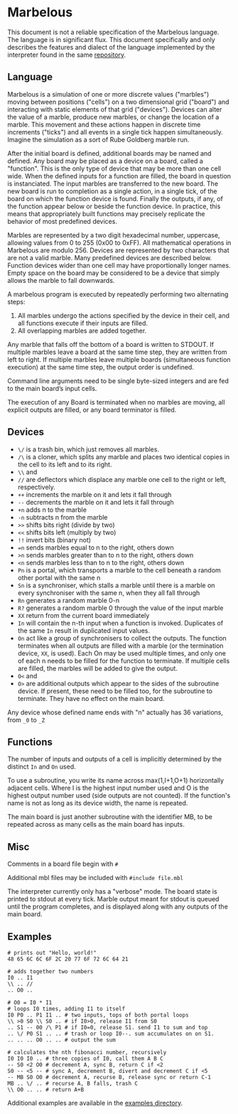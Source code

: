 Marbelous
=========

This document is not a reliable specification of the Marbelous language. The language is in significant flux. This document specifically and only describes the features and dialect of the language implemented by the interpreter found in the same [repository](https://github.com/marbelous-lang/marbelous.py).

Language
--------

Marbelous is a simulation of one or more discrete values ("marbles") moving between positions ("cells") on a two dimensional grid ("board") and interacting with static elements of that grid ("devices"). Devices can alter the value of a marble, produce new marbles, or change the location of a marble. This movement and these actions happen in discrete time increments ("ticks") and all events in a single tick happen simultaneously. Imagine the simulation as a sort of Rube Goldberg marble run.

After the initial board is defined, additional boards may be named and defined. Any board may be placed as a device on a board, called a "function". This is the only type of device that may be more than one cell wide. When the defined inputs for a function are filled, the board in question is instanciated. The input marbles are transferred to the new board. The new board is run to completion as a single action, in a single tick, of the board on which the function device is found. Finally the outputs, if any, of the function appear below or beside the function device. In practice, this means that appropriately built functions may precisely replicate the behavior of most predefined devices.

Marbles are represented by a two digit hexadecimal number, uppercase, allowing values from 0 to 255 (0x00 to 0xFF). All mathematical operations in Marbelous are modulo 256. Devices are represented by two characters that are not a valid marble. Many predefined devices are described below. Function devices wider than one cell may have proportionally longer names. Empty space on the board may be considered to be a device that simply allows the marble to fall downwards.

A marbelous program is executed by repeatedly performing two alternating steps:
1) All marbles undergo the actions specified by the device in their cell, and all functions execute if their inputs are filled.
2) All overlapping marbles are added together.

Any marble that falls off the bottom of a board is written to STDOUT. If multiple marbles leave a board at the same time step, they are written from left to right. If multiple marbles leave multiple boards (simultaneous function execution) at the same time step, the output order is undefined.

Command line arguments need to be single byte-sized integers and are fed to the main board’s input cells.

The execution of any Board is terminated when no marbles are moving, all explicit outputs are filled, or any board terminator is filled.

Devices
-------

* `\/` is a trash bin, which just removes all marbles.
* `/\` is a cloner, which splits any marble and places two identical copies in the cell to its left and to its right.
* `\\` and 
* `//` are deflectors which displace any marble one cell to the right or left, respectively.
* `++` increments the marble on it and lets it fall through
* `--` decrements the marble on it and lets it fall through
* `+n` adds n to the marble
* `-n` subtracts n from the marble
* `>>` shifts bits right (divide by two)
* `<<` shifts bits left (multiply by two)
* `!!` invert bits (binary not)
* `=n` sends marbles equal to n to the right, others down
* `>n` sends marbles greater than to n to the right, others down
* `<n` sends marbles less than to n to the right, others down
* `Pn` is a portal, which transports a marble to the cell beneath a random other portal with the same n
* `Sn` is a synchroniser, which stalls a marble until there is a marble on every synchroniser with the same n, when they all fall through
* `Rn` generates a random marble 0-n
* `R?` generates a random marble 0 through the value of the input marble
* `XX` return from the current board immediately
* `In` will contain the n-th input when a function is invoked. Duplicates of the same `In` result in duplicated input values.
* `On` act like a group of synchronisers to collect the outputs. The function terminates when all outputs are filled with a marble (or the termination device, `XX`, is used). Each On may be used multiple times, and only one of each n needs to be filled for the function to terminate. If multiple cells are filled, the marbles will be added to give the output.
* `O<` and
* `O>` are additional outputs which appear to the sides of the subroutine device. If present, these need to be filled too, for the subroutine to terminate. They have no effect on the main board.

Any device whose defined name ends with "n" actually has 36 variations, from `_0` to `_Z`

Functions
---------

The number of inputs and outputs of a cell is implicitly determined by the distinct `In` and `On` used.

To use a subroutine, you write its name across max(1,I+1,O+1) horizontally adjacent cells. Where I is the highest input number used and O is the highest output number used (side outputs are not counted). If the function's name is not as long as its device width, the name is repeated.

The main board is just another subroutine with the identifier MB, to be repeated across as many cells as the main board has inputs.

Misc
----

Comments in a board file begin with `#`

Additional mbl files may be included with `#include file.mbl`

The interpreter currently only has a "verbose" mode. The board state is printed to stdout at every tick. Marble output meant for stdout is queued until the program completes, and is displayed along with any outputs of the main board.

Examples
--------

    # prints out "Hello, world!"
    48 65 6C 6C 6F 2C 20 77 6F 72 6C 64 21

    # adds together two numbers
    I0 .. I1
    \\ .. //
    .. O0 ..

    # O0 = I0 * I1
    # loops I0 times, adding I1 to itself
    I0 P0 .. P1 I1 .. # two inputs, tops of both portal loops
    \\ >0 S0 \\ S0 .. # if I0>0, release I1 from S0
    .. S1 -- 00 /\ P1 # if I0=0, release S1. send I1 to sum and top
    .. \/ P0 S1 .. .. # trash or loop I0--. sum accumulates on on S1.
    .. .. .. O0 .. .. # output the sum

    # calculates the nth fibonacci number, recursively
    I0 I0 I0 .. # three copies of I0, call them A B C
    -- S0 <2 O0 # decrement A, sync B, return C if <2
    S0 -- <5 -- # sync A, decrement B, divert and decrement C if <5
    -- MB S0 O0 # decrement A, recurse B, release sync or return C-1
    MB .. \/ .. # recurse A, B falls, trash C
    \\ O0 .. .. # return A+B

Additional examples are available in the [examples directory](https://github.com/marbelous-lang/marbelous.py/tree/master/examples).